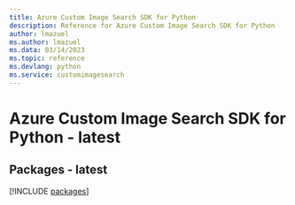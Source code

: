 ```yaml
---
title: Azure Custom Image Search SDK for Python
description: Reference for Azure Custom Image Search SDK for Python
author: lmazuel
ms.author: lmazuel
ms.data: 03/14/2023
ms.topic: reference
ms.devlang: python
ms.service: customimagesearch
---
```

# Azure Custom Image Search SDK for Python - latest
## Packages - latest
[!INCLUDE [packages](custom-image-search-index.md)]